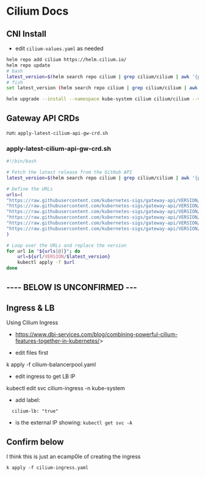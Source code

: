 # Cilium Docs

## CNI Install

- edit `cilium-values.yaml` as needed

```bash
helm repo add cilium https://helm.cilium.io/
helm repo update
# bash
latest_version=$(helm search repo cilium | grep cilium/cilium | awk '{print $2}')
# fish
set latest_version (helm search repo cilium | grep cilium/cilium | awk '{print $2}')

helm upgrade --install --namespace kube-system cilium cilium/cilium --version $latest_version -f cilium-values.yaml
```

## Gateway API CRDs

run: `apply-latest-cilium-api-gw-crd.sh`

### apply-latest-cilium-api-gw-crd.sh

```bash
#!/bin/bash

# Fetch the latest release from the GitHub API
latest_version=$(helm search repo cilium | grep cilium/cilium | awk '{print $2}')

# Define the URLs
urls=(
"https://raw.githubusercontent.com/kubernetes-sigs/gateway-api/VERSION/config/crd/standard/gateway.networking.k8s.io_gatewayclasses.yaml"
"https://raw.githubusercontent.com/kubernetes-sigs/gateway-api/VERSION/config/crd/standard/gateway.networking.k8s.io_gateways.yaml"
"https://raw.githubusercontent.com/kubernetes-sigs/gateway-api/VERSION/config/crd/standard/gateway.networking.k8s.io_httproutes.yaml"
"https://raw.githubusercontent.com/kubernetes-sigs/gateway-api/VERSION/config/crd/standard/gateway.networking.k8s.io_referencegrants.yaml"
"https://raw.githubusercontent.com/kubernetes-sigs/gateway-api/VERSION/config/crd/experimental/gateway.networking.k8s.io_grpcroutes.yaml"
"https://raw.githubusercontent.com/kubernetes-sigs/gateway-api/VERSION/config/crd/experimental/gateway.networking.k8s.io_tlsroutes.yaml"
)

# Loop over the URLs and replace the version
for url in "${urls[@]}"; do
    url=${url/VERSION/$latest_version}
    kubectl apply -f $url
done
```

## ---- BELOW IS UNCONFIRMED --- ##

## Ingress & LB

Using Cilium Ingress

- <https://www.dbi-services.com/blog/combining-powerful-cilium-features-together-in-kubernetes/>>

- edit files first

k apply -f cilium-balancerpool.yaml

- edit ingress to get LB IP

kubectl edit svc cilium-ingress -n kube-system

- add label:

```
  cilium-lb: "true"
```

- is the external IP  showing: `kubectl get svc -A`

## Confirm below

I think this is just an ecamp0le of creating the ingress

```
k apply -f cilium-ingress.yaml
```
